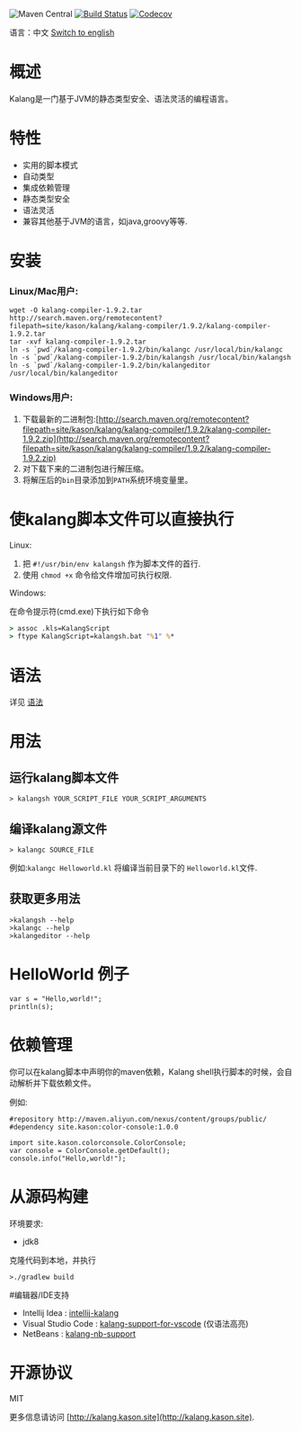 ![Maven Central](https://img.shields.io/maven-central/v/site.kason.kalang/kalang-compiler.svg)
[![Build Status](https://travis-ci.org/kasonyang/kalang.svg)](https://travis-ci.org/kasonyang/kalang)
[![Codecov](https://img.shields.io/codecov/c/github/kasonyang/kalang.svg)](https://codecov.io/gh/kasonyang/kalang)

语言：中文 [Switch to english](README.md)

# 概述

Kalang是一门基于JVM的静态类型安全、语法灵活的编程语言。

# 特性

* 实用的脚本模式
* 自动类型
* 集成依赖管理
* 静态类型安全
* 语法灵活
* 兼容其他基于JVM的语言，如java,groovy等等.

# 安装

### Linux/Mac用户:

    wget -O kalang-compiler-1.9.2.tar http://search.maven.org/remotecontent?filepath=site/kason/kalang/kalang-compiler/1.9.2/kalang-compiler-1.9.2.tar
    tar -xvf kalang-compiler-1.9.2.tar
    ln -s `pwd`/kalang-compiler-1.9.2/bin/kalangc /usr/local/bin/kalangc
    ln -s `pwd`/kalang-compiler-1.9.2/bin/kalangsh /usr/local/bin/kalangsh
    ln -s `pwd`/kalang-compiler-1.9.2/bin/kalangeditor /usr/local/bin/kalangeditor

### Windows用户:

1. 下载最新的二进制包:[http://search.maven.org/remotecontent?filepath=site/kason/kalang/kalang-compiler/1.9.2/kalang-compiler-1.9.2.zip](http://search.maven.org/remotecontent?filepath=site/kason/kalang/kalang-compiler/1.9.2/kalang-compiler-1.9.2.zip)
2. 对下载下来的二进制包进行解压缩。
3. 将解压后的`bin`目录添加到`PATH`系统环境变量里。

# 使kalang脚本文件可以直接执行

Linux:

1. 把 `#!/usr/bin/env kalangsh` 作为脚本文件的首行.
2. 使用 `chmod +x` 命令给文件增加可执行权限.
    
Windows:

 在命令提示符(cmd.exe)下执行如下命令
    
```bat
> assoc .kls=KalangScript 
> ftype KalangScript=kalangsh.bat "%1" %*
```

# 语法

详见 [语法](docs/syntax.md)

# 用法

## 运行kalang脚本文件

```
> kalangsh YOUR_SCRIPT_FILE YOUR_SCRIPT_ARGUMENTS
```

## 编译kalang源文件

```
> kalangc SOURCE_FILE
```

例如:`kalangc Helloworld.kl` 将编译当前目录下的 `Helloworld.kl`文件.

## 获取更多用法

```
>kalangsh --help
>kalangc --help
>kalangeditor --help
```

# HelloWorld 例子

    var s = "Hello,world!";
    println(s);

# 依赖管理

你可以在kalang脚本中声明你的maven依赖，Kalang shell执行脚本的时候，会自动解析并下载依赖文件。

例如:
```
#repository http://maven.aliyun.com/nexus/content/groups/public/
#dependency site.kason:color-console:1.0.0

import site.kason.colorconsole.ColorConsole;
var console = ColorConsole.getDefault();
console.info("Hello,world!");
```

# 从源码构建

环境要求:

* jdk8

克隆代码到本地，并执行

    >./gradlew build

#编辑器/IDE支持

* Intellij Idea : [intellij-kalang](https://github.com/kasonyang/intellij-kalang)
* Visual Studio Code : [kalang-support-for-vscode](https://github.com/kasonyang/kalang-support-for-vscode) (仅语法高亮)
* NetBeans : [kalang-nb-support](https://github.com/kasonyang/kalang-nb-support)

# 开源协议

MIT

更多信息请访问 [http://kalang.kason.site](http://kalang.kason.site).
